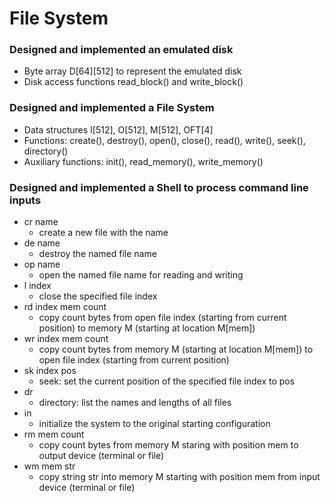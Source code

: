 # File System
### Designed and implemented an emulated disk<br/>
 - Byte array D[64][512] to represent the emulated disk
 - Disk access functions read_block() and write_block()
  
### Designed and implemented a File System
 - Data structures I[512], O[512], M[512], OFT[4]
 - Functions: create(), destroy(), open(), close(), read(), write(), seek(), directory()
 - Auxiliary functions: init(), read_memory(), write_memory()
 
### Designed and implemented a Shell to process command line inputs
 - cr name
    - create a new file with the name
 - de name
    - destroy the named file name
 - op name
    - open the named file name for reading and writing
 - l index
    - close the specified file index
 - rd index mem count
    - copy count bytes from open file index (starting from current position) to memory M (starting at location M[mem])
 - wr index mem count
    - copy count bytes from memory M (starting at location M[mem]) to open file index (starting from current position) 
 - sk index pos
    - seek: set the current position of the specified file index to pos
 - dr
    - directory: list the names and lengths of all files
 - in 
    - initialize the system to the original starting configuration
 - rm mem count
    - copy count bytes from memory M staring with position mem to output device (terminal or file)
 - wm mem str
    - copy string str into memory M starting with position mem from input device (terminal or file)
